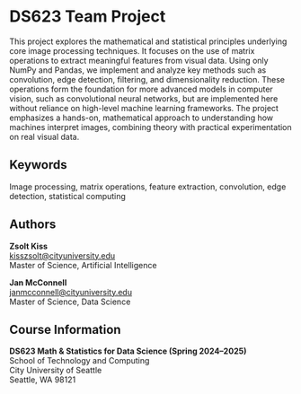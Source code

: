 # DS623 Team Project

This project explores the mathematical and statistical principles underlying core image processing techniques. It focuses on the use of matrix operations to extract meaningful features from visual data. Using only NumPy and Pandas, we implement and analyze key methods such as convolution, edge detection, filtering, and dimensionality reduction. These operations form the foundation for more advanced models in computer vision, such as convolutional neural networks, but are implemented here without reliance on high-level machine learning frameworks. The project emphasizes a hands-on, mathematical approach to understanding how machines interpret images, combining theory with practical experimentation on real visual data.

## Keywords

Image processing, matrix operations, feature extraction, convolution, edge detection, statistical computing

## Authors

**Zsolt Kiss**  
[kisszsolt@cityuniversity.edu](mailto:kisszsolt@cityuniversity.edu)  
Master of Science, Artificial Intelligence

**Jan McConnell**  
[janmcconnell@cityuniversity.edu](mailto:janmcconnell@cityuniversity.edu)  
Master of Science, Data Science

## Course Information

**DS623 Math & Statistics for Data Science (Spring 2024–2025)**  
School of Technology and Computing  
City University of Seattle  
Seattle, WA 98121
